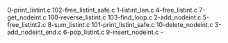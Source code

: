 0-print_listint.c  102-free_listint_safe.c  1-listint_len.c  4-free_listint.c  7-get_nodeint.c  100-reverse_listint.c  103-find_loop.c  2-add_nodeint.c  5-free_listint2.c  8-sum_listint.c  101-print_listint_safe.c  10-delete_nodeint.c  3-add_nodeint_end.c  6-pop_listint.c  9-insert_nodeint.c -
